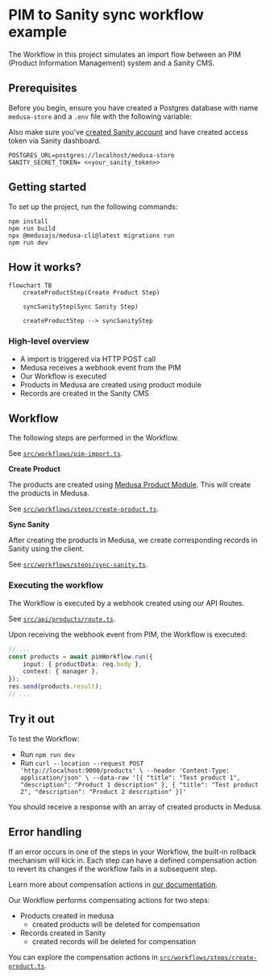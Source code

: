 
# PIM to Sanity sync workflow example

The Workflow in this project simulates an import flow between an PIM (Product Information Management) system and a Sanity CMS.

## Prerequisites

Before you begin, ensure you have created a Postgres database with name `medusa-store` and a `.env` file with the following variable:

Also make sure you've [created Sanity account](https://www.sanity.io/docs/getting-started-with-sanity) and have created access token via Sanity dashboard. 

```
POSTGRES_URL=postgres://localhost/medusa-store
SANITY_SECRET_TOKEN= <<your_sanity_token>>
```

## Getting started

To set up the project, run the following commands:

```
npm install
npm run build
npx @medusajs/medusa-cli@latest migrations run
npm run dev
```

## How it works?

```mermaid
flowchart TB
	createProductStep(Create Product Step)
	
	syncSanityStep(Sync Sanity Step)

	createProductStep --> syncSanityStep
```


### High-level overview

- A import is triggered via HTTP POST call
- Medusa receives a webhook event from the PIM
- Our Workflow is executed
- Products in Medusa are created using product module
- Records are created in the Sanity CMS

## Workflow

The following steps are performed in the Workflow.

See [`src/workflows/pim-import.ts`](/pim-medusa-sanity/src/workflows/pim-import.ts).

**Create Product**

The products are created using [Medusa Product Module](https://docs.medusajs.com/experimental/product/overview). This will create the products in Medusa.

See [`src/workflows/steps/create-product.ts`](/pim-medusa-sanity/src/workflows/steps/create-product.ts).

**Sync Sanity**

After creating the products in Medusa, we create corresponding records in Sanity using the client.

See [`src/workflows/steps/sync-sanity.ts`](/pim-medusa-sanity/src/workflows/steps/sync-sanity.ts).

### Executing the workflow

The Workflow is executed by a webhook created using our API Routes.

See [`src/api/products/route.ts`](/pim-medusa-sanity/src/api/products/route.ts).

Upon receiving the webhook event from PIM, the Workflow is executed:

```ts
// ...
const products = await pimWorkflow.run({
    input: { productData: req.body },
    context: { manager },
});
res.send(products.result);
// ...
```

## Try it out

To test the Workflow:

- Run `npm run dev`
- Run `curl --location --request POST 'http://localhost:9000/products' \
  --header 'Content-Type: application/json' \
  --data-raw '[{
  "title": "Test product 1",
  "description": "Product 1 description"
  },
  {
  "title": "Test product 2",
  "description": "Product 2 description"
  }]'`

You should receive a response with an array of created products in Medusa.

## Error handling

If an error occurs in one of the steps in your Workflow, the built-in rollback mechanism will kick in. Each step can have a defined compensation action to revert its changes if the workflow fails in a subsequent step.

Learn more about compensation actions in [our documentation](https://docs.medusajs.com/development/workflows/#add-error-handling).

Our Workflow performs compensating actions for two steps:

- Products created in medusa
  - created products will be deleted for compensation
- Records created in Sanity
  - created records will be deleted for compensation

You can explore the compensation actions in [`src/workflows/steps/create-product.ts`](/pim-medusa-sanity/src/workflows/steps/create-product.ts).

